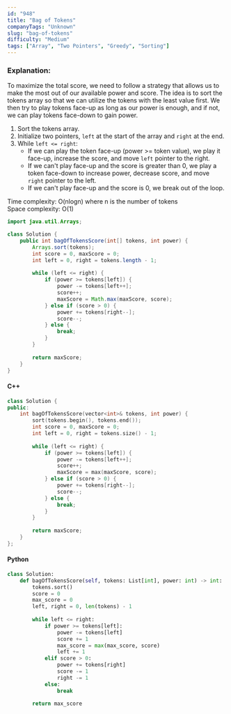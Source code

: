 ```yaml
---
id: "948"
title: "Bag of Tokens"
companyTags: "Unknown"
slug: "bag-of-tokens"
difficulty: "Medium"
tags: ["Array", "Two Pointers", "Greedy", "Sorting"]
---
```


### Explanation:
To maximize the total score, we need to follow a strategy that allows us to make the most out of our available power and score. The idea is to sort the tokens array so that we can utilize the tokens with the least value first. We then try to play tokens face-up as long as our power is enough, and if not, we can play tokens face-down to gain power.

1. Sort the tokens array.
2. Initialize two pointers, `left` at the start of the array and `right` at the end.
3. While `left <= right`:
   - If we can play the token face-up (power >= token value), we play it face-up, increase the score, and move `left` pointer to the right.
   - If we can't play face-up and the score is greater than 0, we play a token face-down to increase power, decrease score, and move `right` pointer to the left.
   - If we can't play face-up and the score is 0, we break out of the loop.

Time complexity: O(nlogn) where n is the number of tokens  
Space complexity: O(1)

```java
import java.util.Arrays;

class Solution {
    public int bagOfTokensScore(int[] tokens, int power) {
        Arrays.sort(tokens);
        int score = 0, maxScore = 0;
        int left = 0, right = tokens.length - 1;
        
        while (left <= right) {
            if (power >= tokens[left]) {
                power -= tokens[left++];
                score++;
                maxScore = Math.max(maxScore, score);
            } else if (score > 0) {
                power += tokens[right--];
                score--;
            } else {
                break;
            }
        }
        
        return maxScore;
    }
}
```

#### C++
```cpp
class Solution {
public:
    int bagOfTokensScore(vector<int>& tokens, int power) {
        sort(tokens.begin(), tokens.end());
        int score = 0, maxScore = 0;
        int left = 0, right = tokens.size() - 1;
        
        while (left <= right) {
            if (power >= tokens[left]) {
                power -= tokens[left++];
                score++;
                maxScore = max(maxScore, score);
            } else if (score > 0) {
                power += tokens[right--];
                score--;
            } else {
                break;
            }
        }
        
        return maxScore;
    }
};
```

#### Python
```python
class Solution:
    def bagOfTokensScore(self, tokens: List[int], power: int) -> int:
        tokens.sort()
        score = 0
        max_score = 0
        left, right = 0, len(tokens) - 1
        
        while left <= right:
            if power >= tokens[left]:
                power -= tokens[left]
                score += 1
                max_score = max(max_score, score)
                left += 1
            elif score > 0:
                power += tokens[right]
                score -= 1
                right -= 1
            else:
                break
                
        return max_score
```